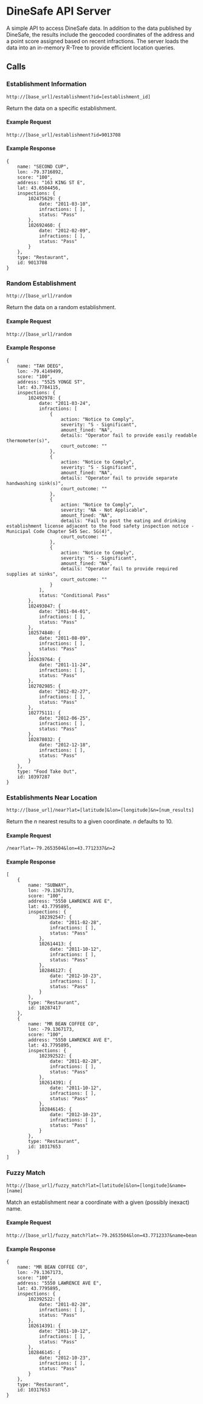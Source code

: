 DineSafe API Server
===================

A simple API to access DineSafe data. In addition to the data published by DineSafe, the results include the geocoded coordinates of the address and a point score assigned based on recent infractions. The server loads the data into an in-memory R-Tree to provide efficient location queries.

Calls
-----

### Establishment Information

    http://[base_url]/establishment?id=[establishment_id]

Return the data on a specific establishment.

#### Example Request

    http://[base_url]/establishment?id=9013708

#### Example Response

    {
        name: "SECOND CUP",
        lon: -79.3716892,
        score: "100",
        address: "163 KING ST E",
        lat: 43.6504456,
        inspections: {
            102475629: {
                date: "2011-03-10",
                infractions: [ ],
                status: "Pass"
            },
            102692460: {
                date: "2012-02-09",
                infractions: [ ],
                status: "Pass"
            }
        },
        type: "Restaurant",
        id: 9013708
    }

### Random Establishment

    http://[base_url]/random

Return the data on a random establishment.

#### Example Request

    http://[base_url]/random

#### Example Response

    {
        name: "TAH DEEG",
        lon: -79.4149499,
        score: "100",
        address: "5525 YONGE ST",
        lat: 43.7784115,
        inspections: {
            102492978: {
                date: "2011-03-24",
                infractions: [
                    {
                        action: "Notice to Comply",
                        severity: "S - Significant",
                        amount_fined: "NA",
                        details: "Operator fail to provide easily readable thermometer(s)",
                        court_outcome: ""
                    },
                    {
                        action: "Notice to Comply",
                        severity: "S - Significant",
                        amount_fined: "NA",
                        details: "Operator fail to provide separate handwashing sink(s)",
                        court_outcome: ""
                    },
                    {
                        action: "Notice to Comply",
                        severity: "NA - Not Applicable",
                        amount_fined: "NA",
                        details: "Fail to post the eating and drinking establishment license adjacent to the food safety inspection notice - Municipal Code Chapter 545 Sec. 5G(4)",
                        court_outcome: ""
                    },
                    {
                        action: "Notice to Comply",
                        severity: "S - Significant",
                        amount_fined: "NA",
                        details: "Operator fail to provide required supplies at sinks",
                        court_outcome: ""
                    }
                ],
                status: "Conditional Pass"
            },
            102493047: {
                date: "2011-04-01",
                infractions: [ ],
                status: "Pass"
            },
            102574840: {
                date: "2011-08-09",
                infractions: [ ],
                status: "Pass"
            },
            102639764: {
                date: "2011-11-24",
                infractions: [ ],
                status: "Pass"
            },
            102702985: {
                date: "2012-02-27",
                infractions: [ ],
                status: "Pass"
            },
            102775111: {
                date: "2012-06-25",
                infractions: [ ],
                status: "Pass"
            },
            102878032: {
                date: "2012-12-18",
                infractions: [ ],
                status: "Pass"
            }
        },
        type: "Food Take Out",
        id: 10397287
    } 

### Establishments Near Location

    http://[base_url]/near?lat=[latitude]&lon=[longitude]&n=[num_results]

Return the _n_ nearest results to a given coordinate. _n_ defaults to 10.

#### Example Request

    /near?lat=-79.2653504&lon=43.7712337&n=2

#### Example Response

    [
        {
            name: "SUBWAY",
            lon: -79.1367173,
            score: "100",
            address: "5550 LAWRENCE AVE E",
            lat: 43.7795895,
            inspections: {
                102392547: {
                    date: "2011-02-28",
                    infractions: [ ],
                    status: "Pass"
                },
                102614413: {
                    date: "2011-10-12",
                    infractions: [ ],
                    status: "Pass"
                },
                102846127: {
                    date: "2012-10-23",
                    infractions: [ ],
                    status: "Pass"
                }
            },
            type: "Restaurant",
            id: 10287417
        },
        {
            name: "MR BEAN COFFEE CO",
            lon: -79.1367173,
            score: "100",
            address: "5550 LAWRENCE AVE E",
            lat: 43.7795895,
            inspections: {
                102392522: {
                    date: "2011-02-28",
                    infractions: [ ],
                    status: "Pass"
                },
                102614391: {
                    date: "2011-10-12",
                    infractions: [ ],
                    status: "Pass"
                },
                102846145: {
                    date: "2012-10-23",
                    infractions: [ ],
                    status: "Pass"
                }
            },
            type: "Restaurant",
            id: 10317653
        }
    ]

### Fuzzy Match

    http://[base_url]/fuzzy_match?lat=[latitude]&lon=[longitude]&name=[name]

Match an establishment near a coordinate with a given (possibly inexact) name.

#### Example Request

    http://[base_url]/fuzzy_match?lat=-79.2653504&lon=43.7712337&name=bean

#### Example Response

    {
        name: "MR BEAN COFFEE CO",
        lon: -79.1367173,
        score: "100",
        address: "5550 LAWRENCE AVE E",
        lat: 43.7795895,
        inspections: {
            102392522: {
                date: "2011-02-28",
                infractions: [ ],
                status: "Pass"
            },
            102614391: {
                date: "2011-10-12",
                infractions: [ ],
                status: "Pass"
            },
            102846145: {
                date: "2012-10-23",
                infractions: [ ],
                status: "Pass"
            }
        },
        type: "Restaurant",
        id: 10317653
    }

